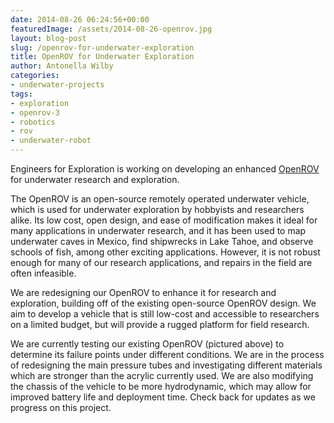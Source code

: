 ```yaml
---
date: 2014-08-26 06:24:56+00:00
featuredImage: /assets/2014-08-26-openrov.jpg
layout: blog-post
slug: /openrov-for-underwater-exploration
title: OpenROV for Underwater Exploration
author: Antonella Wilby
categories:
- underwater-projects
tags:
- exploration
- openrov-3
- robotics
- rov
- underwater-robot
---
```

Engineers for Exploration is working on developing an enhanced [OpenROV](https://openrov.com/) for underwater research and exploration.

The OpenROV is an open-source remotely operated underwater vehicle, which is used for underwater exploration by hobbyists and researchers alike. Its low cost, open design, and ease of modification makes it ideal for many applications in underwater research, and it has been used to map underwater caves in Mexico, find shipwrecks in Lake Tahoe, and observe schools of fish, among other exciting applications. However, it is not robust enough for many of our research applications, and repairs in the field are often infeasible.

We are redesigning our OpenROV to enhance it for research and exploration, building off of the existing open-source OpenROV design. We aim to develop a vehicle that is still low-cost and accessible to researchers on a limited budget, but will provide a rugged platform for field research.

We are currently testing our existing OpenROV (pictured above) to determine its failure points under different conditions. We are in the process of redesigning the main pressure tubes and investigating different materials which are stronger than the acrylic currently used. We are also modifying the chassis of the vehicle to be more hydrodynamic, which may allow for improved battery life and deployment time. Check back for updates as we progress on this project.

